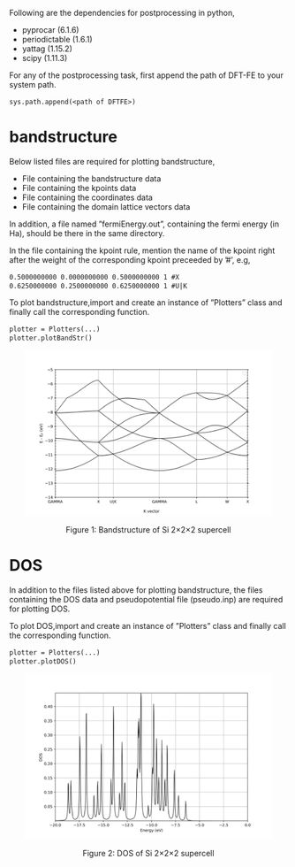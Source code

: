 Following are the dependencies for postprocessing in python,

- pyprocar (6.1.6)
- periodictable (1.6.1)
- yattag (1.15.2)
- scipy (1.11.3)

For any of the postprocessing task, first append the path of DFT-FE to your system path.
```
sys.path.append(<path of DFTFE>)
```

bandstructure
============================================================================

Below listed files are required for plotting bandstructure,

* File containing the bandstructure data
* File containing the kpoints data
* File containing the coordinates data
* File containing the domain lattice vectors data

In addition, a file named ”fermiEnergy.out”, containing the fermi energy (in Ha), should be there in the same directory.

In the file containing the kpoint rule, mention the name of the kpoint right after the weight of the corresponding kpoint preceeded by ’#’, e.g,

```
0.5000000000 0.0000000000 0.5000000000 1 #X
0.6250000000 0.2500000000 0.6250000000 1 #U|K
```

To plot bandstructure,import and create an instance of ”Plotters” class and finally call the corresponding function.
```
plotter = Plotters(...)
plotter.plotBandStr()
```
<p align="center">
  <img src="outfiles/bandsplot.png" width="450" height="300">
  <br>
  <p align="center">
    Figure 1: Bandstructure of Si 2&times2&times2 supercell
  </p>
</p>
  
DOS
============================================================================
In addition to the files listed above for plotting bandstructure, the files containing the DOS data and pseudopotential file (pseudo.inp) are required for plotting DOS.

To plot DOS,import and create an instance of ”Plotters” class and finally call the corresponding function.
```
plotter = Plotters(...)
plotter.plotDOS()
```


<p align="center">
  <img src="outfiles/dosplot.png" width="450" height="300">
  <br>
  <p align="center">
    Figure 2: DOS of Si 2&times2&times2 supercell
  </p>
</p>

